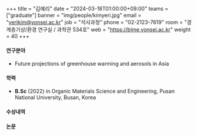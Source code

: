 ﻿+++
title = "김예리"
date = "2024-03-18T01:00:00+09:00"
teams = ["graduate"]
banner = "img/people/kimyeri.jpg"
email = "yerikim@yonsei.ac.kr"
job = "석사과정"
phone = "02-2123-7619"
room = "경계층기상/환경 연구실 / 과학관 534호"
web = "https://blme.yonsei.ac.kr"
weight = 40
+++

#### 연구분야
 + Future projections of greenhouse warming and aerosols in Asia

#### 학력
 + **B.Sc** (2022) in Organic Materials Science and Engineering, Pusan National University, Busan, Korea

#### 수상내역

#### 논문
